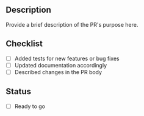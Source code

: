 ## Description
Provide a brief description of the PR's purpose here.

## Checklist
- [ ] Added tests for new features or bug fixes
- [ ] Updated documentation accordingly
- [ ] Described changes in the PR body

## Status
- [ ] Ready to go
